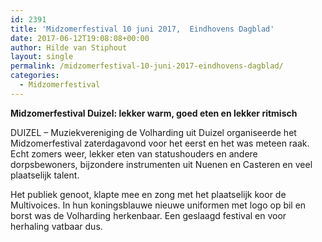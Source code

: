 ```yaml
---
id: 2391
title: 'Midzomerfestival 10 juni 2017,  Eindhovens Dagblad'
date: 2017-06-12T19:08:08+00:00
author: Hilde van Stiphout
layout: single
permalink: /midzomerfestival-10-juni-2017-eindhovens-dagblad/
categories:
  - Midzomerfestival
---
```

**Midzomerfestival Duizel: lekker warm, goed eten en lekker ritmisch**

DUIZEL &#8211; Muziekvereniging de Volharding uit Duizel organiseerde het Midzomerfestival zaterdagavond voor het eerst en het was meteen raak. Echt zomers weer, lekker eten van statushouders en andere dorpsbewoners, bijzondere instrumenten uit Nuenen en Casteren en veel plaatselijk talent.

Het publiek genoot, klapte mee en zong met het plaatselijk koor de Multivoices. In hun koningsblauwe nieuwe uniformen met logo op bil en borst was de Volharding herkenbaar. Een geslaagd festival en voor herhaling vatbaar dus.